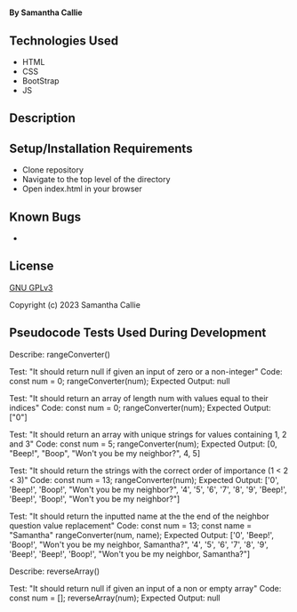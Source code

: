 # 

#### By **Samantha Callie**

#### 

## Technologies Used

* HTML
* CSS
* BootStrap
* JS

## Description



## Setup/Installation Requirements

* Clone repository
* Navigate to the top level of the directory
* Open index.html in your browser

## Known Bugs

* 

## License

[GNU GPLv3](https://choosealicense.com/licenses/agpl-3.0/)

Copyright (c) 2023 Samantha Callie

## Pseudocode Tests Used During Development

Describe: rangeConverter()

Test: "It should return null if given an input of zero or a non-integer"
Code:
const num = 0;
rangeConverter(num);
Expected Output: null

Test: "It should return an array of length num with values equal to their indices"
Code:
const num = 0;
rangeConverter(num);
Expected Output: ["0"]

Test: "It should return an array with unique strings for values containing 1, 2 and 3"
Code:
const num = 5;
rangeConverter(num);
Expected Output: [0, "Beep!", "Boop", "Won't you be my neighbor?", 4, 5]

Test: "It should return the strings with the correct order of importance (1 < 2 < 3)"
Code:
const num = 13;
rangeConverter(num);
Expected Output: ['0', 'Beep!', 'Boop!', "Won't you be my neighbor?", '4', '5', '6', '7', '8', '9', 'Beep!', 'Beep!', 'Boop!', "Won't you be my neighbor?"]

Test: "It should return the inputted name at the the end of the neighbor question value replacement"
Code:
const num = 13;
const name = "Samantha"
rangeConverter(num, name);
Expected Output: ['0', 'Beep!', 'Boop!', "Won't you be my neighbor, Samantha?", '4', '5', '6', '7', '8', '9', 'Beep!', 'Beep!', 'Boop!', "Won't you be my neighbor, Samantha?"]

Describe: reverseArray()

Test: "It should return null if given an input of a non or empty array"
Code:
const num = [];
reverseArray(num);
Expected Output: null